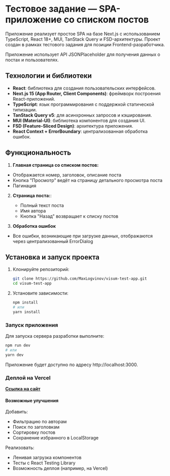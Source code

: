 # Тестовое задание — SPA-приложение со списком постов

Приложение реализует простое SPA на базе Next.js с использованием TypeScript, React 18+, MUI, TanStack Query и FSD-архитектуры. Проект создан в рамках тестового задания для позиции Frontend-разработчика.

Приложение использует API JSONPlaceholder для получения данных о постах и пользователях.

## Технологии и библиотеки

- **React**: библиотека для создания пользовательских интерфейсов.
- **Next.js 15 (App Router, Client Components)**: фреймворк построения React-приложений.
- **TypeScript**: язык программирования с поддержкой статической типизации.
- **TanStack Query v5**: для асинхронных запросов и кэширования.
- **MUI (Material-UI)**: библиотека компонентов для создания UI.
- **FSD (Feature-Sliced Design)**: архитектура приложения.
- **React Context + ErrorBoundary**: централизованная обработка ошибок.

## Функциональность

1. **Главная страница со списком постов:**

- Отображается номер, заголовок, описание поста
- Кнопка "Просмотр" ведёт на страницу детального просмотра поста
- Пагинация

2. **Страница поста:**:

   - Полный текст поста
   - Имя автора
   - Кнопка "Назад" возвращает к списку постов

3. **Обработка ошибок**

- Все ошибки, возникающие при загрузке данных, отображаются через централизованный ErrorDialog

## Установка и запуск проекта

1. Клонируйте репозиторий:
   ```bash
   git clone https://github.com/MaxLogvinov/visum-test-app.git
   cd visum-test-app
   ```
2. Установите зависимости:
   ```sh
   npm install
   # или
   yarn install
   ```

### Запуск приложения

Для запуска сервера разработки выполните:

```sh
npm run dev
# или
yarn dev
```

Приложение будет доступно по адресу http://localhost:3000.

### Деплой на Vercel

**[Ссылка на сайт](https://)**

#### Возможные улучшения

Добавить:

- Фильтрацию по авторам
- Поиск по заголовкам
- Сортировку постов
- Сохранение избранного в LocalStorage

Реализовать:

- Ленивая загрузка компонентов
- Тесты с React Testing Library
- Возможность деплоя (например, на Vercel)

